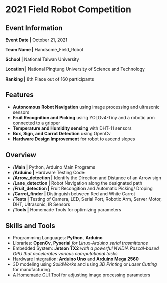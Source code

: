 # 2021 Field Robot Competition

## Event Information

**Event Date |** October 21, 2021

**Team Name |** Handsome_Field_Robot

**School |** National Taiwan University



**Location |** National Pingtung University of Science and Technology

**Ranking |** 8th Place out of 160 participants 


## Features

-	**Autonomous Robot Navigation** using image processing and ultrasonic sensors
- **Fruit Recognition and Picking** using YOLOv4-Tiny and a robotic arm connected to a gripper
- **Temperature and Humidity sensing** with DHT-11 sensors
- **Box, Sign, and Carrot Detection** using OpenCv 
- **Hardware Design Improvement** for robot to ascend slopes


## Overview

+ **/Main |** Python, Arduino Main Programs
+ **/Arduino |** Hardware Testing Code
+ **/Arrow_detection |** Identify the Direction and Distance of an Arrow sign 
+ **/Lane_detection |** Robot Navigation along the designated path
+ **/Fruit_detection |** Fruit Recongition and Automatic Picking/ Droping
+ **/Carrot_finder |** Distinguish between Red and White Carrot
+ **/Tests |** Testing of Camera, LED, Serial Port, Robotic Arm, Server Motor, DHT, Ultrasonic, IR Sensors
+ **/Tools |** Homemade Tools for optimizing parameters 


## Skills and Tools

+ Programming Languages: **Python**, **Arduino**
+ Libraries: **OpenCv**, **Pyserial** *for Linux-Arduino serial trasmittance*
+ Embedded System: **Jetson TX2** *with a powerful NVIDIA Pascal-based GPU that accelerates various computational tasks*
+ Hardware Integration: **Arduino Uno** and **Arduino Mega 2560**
+ 3D modeling using *SolidWorks* and using *3D Printing* or *Laser Cutting* for manufacturing
+ [A Homemade GUI Tool](https://github.com/berlin0308/PORTFOLIO/tree/main/Qt/Pixel_Palette)
 for adjusting image processing parameters

